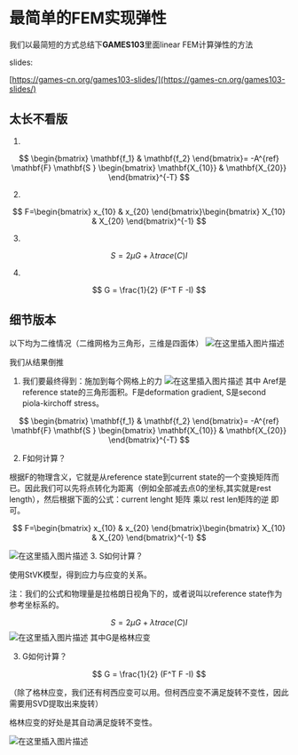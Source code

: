# 最简单的FEM实现弹性

我们以最简短的方式总结下**GAMES103**里面linear FEM计算弹性的方法

slides:

[https://games-cn.org/games103-slides/](https://games-cn.org/games103-slides/)

## 太长不看版

1.

$$
\begin{bmatrix}
\mathbf{f_1} & \mathbf{f_2}
\end{bmatrix}=
-A^{ref} \mathbf{F} \mathbf{S }
\begin{bmatrix}
\mathbf{X_{10}} & \mathbf{X_{20}}
\end{bmatrix}^{-T}
$$

2.
$$
F=\begin{bmatrix}
 x_{10} & x_{20}
\end{bmatrix}\begin{bmatrix}
X_{10} & X_{20}
\end{bmatrix}^{-1}
$$

3.
$$
S =  2 \mu G + \lambda trace(C) I
$$

4.

$$
G = \frac{1}{2} (F^T F -I)
$$


## 细节版本

以下均为二维情况（二维网格为三角形，三维是四面体）
![在这里插入图片描述](https://img-blog.csdnimg.cn/8f367c153167447a8e9810ff68476db0.png)

我们从结果倒推

1.  我们要最终得到：施加到每个网格上的力
 ![在这里插入图片描述](https://img-blog.csdnimg.cn/8fc872bc612c4b509d012d10aa61c32e.png)
其中 Aref是reference state的三角形面积。F是deformation gradient, S是second piola-kirchoff stress。

$$
\begin{bmatrix}
\mathbf{f_1} & \mathbf{f_2}
\end{bmatrix}=
-A^{ref} \mathbf{F} \mathbf{S }
\begin{bmatrix}
\mathbf{X_{10}} & \mathbf{X_{20}}
\end{bmatrix}^{-T}
$$

2. F如何计算？

根据F的物理含义，它就是从reference state到current state的一个变换矩阵而已。因此我们可以先将点转化为距离（例如全部减去点0的坐标,其实就是rest length），然后根据下面的公式：current lenght 矩阵 乘以 rest len矩阵的逆 即可。

$$
F=\begin{bmatrix}
 x_{10} & x_{20}
\end{bmatrix}\begin{bmatrix}
X_{10} & X_{20}
\end{bmatrix}^{-1}
$$

![在这里插入图片描述](https://img-blog.csdnimg.cn/b5a8a45787204590b4a06af15b15297a.png)
3. S如何计算？

使用StVK模型，得到应力与应变的关系。

注：我们的公式和物理量是拉格朗日视角下的，或者说叫以reference state作为参考坐标系的。

$$
S =  2 \mu G + \lambda trace(C) I
$$
![在这里插入图片描述](https://img-blog.csdnimg.cn/ba5d0c6162d84dc98239c7ebf746e1a6.png)
其中G是格林应变

3. G如何计算？

$$
G = \frac{1}{2} (F^T F -I)
$$

（除了格林应变，我们还有柯西应变可以用。但柯西应变不满足旋转不变性，因此需要用SVD提取出来旋转）

格林应变的好处是其自动满足旋转不变性。

![在这里插入图片描述](https://img-blog.csdnimg.cn/19a15b8f15284d3983e8e1fc6a250105.png)

